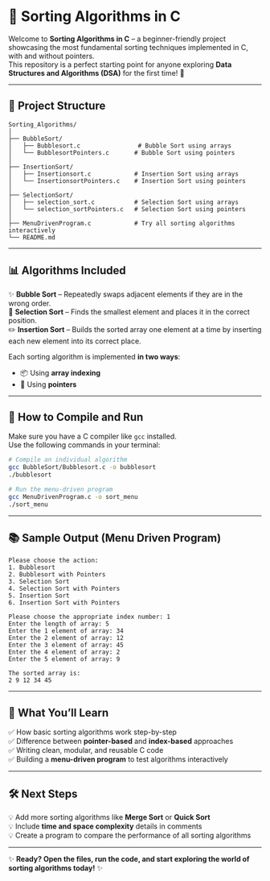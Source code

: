 # 🧠 Sorting Algorithms in C  

Welcome to **Sorting Algorithms in C** – a beginner-friendly project showcasing the most fundamental sorting techniques implemented in C, with and without pointers.  
This repository is a perfect starting point for anyone exploring **Data Structures and Algorithms (DSA)** for the first time! 🚀

---

## 📂 Project Structure

```
Sorting_Algorithms/
│
├── BubbleSort/
│   ├── Bubblesort.c                # Bubble Sort using arrays
│   └── BubblesortPointers.c       # Bubble Sort using pointers
│
├── InsertionSort/
│   ├── Insertionsort.c            # Insertion Sort using arrays
│   └── InsertionsortPointers.c    # Insertion Sort using pointers
│
├── SelectionSort/
│   ├── selection_sort.c           # Selection Sort using arrays
│   └── selection_sortPointers.c   # Selection Sort using pointers
│
├── MenuDrivenProgram.c            # Try all sorting algorithms interactively
└── README.md
```

---

## 📊 Algorithms Included

✨ **Bubble Sort** – Repeatedly swaps adjacent elements if they are in the wrong order.  
📍 **Selection Sort** – Finds the smallest element and places it in the correct position.  
✏️ **Insertion Sort** – Builds the sorted array one element at a time by inserting each new element into its correct place.

Each sorting algorithm is implemented **in two ways**:
- 📦 Using **array indexing**  
- 🧭 Using **pointers**

---

## 🧪 How to Compile and Run

Make sure you have a C compiler like `gcc` installed.  
Use the following commands in your terminal:

```bash
# Compile an individual algorithm
gcc BubbleSort/Bubblesort.c -o bubblesort
./bubblesort

# Run the menu-driven program
gcc MenuDrivenProgram.c -o sort_menu
./sort_menu
```

---

## 📚 Sample Output (Menu Driven Program)

```
Please choose the action:
1. Bubblesort
2. Bubblesort with Pointers
3. Selection Sort
4. Selection Sort with Pointers
5. Insertion Sort
6. Insertion Sort with Pointers

Please choose the appropriate index number: 1
Enter the length of array: 5
Enter the 1 element of array: 34
Enter the 2 element of array: 12
Enter the 3 element of array: 45
Enter the 4 element of array: 2
Enter the 5 element of array: 9

The sorted array is:
2 9 12 34 45
```

---

## 🌱 What You’ll Learn

✅ How basic sorting algorithms work step-by-step  
✅ Difference between **pointer-based** and **index-based** approaches  
✅ Writing clean, modular, and reusable C code  
✅ Building a **menu-driven program** to test algorithms interactively  

---

## 🛠️ Next Steps

💡 Add more sorting algorithms like **Merge Sort** or **Quick Sort**  
💡 Include **time and space complexity** details in comments  
💡 Create a program to compare the performance of all sorting algorithms  

---

✨ **Ready? Open the files, run the code, and start exploring the world of sorting algorithms today!** ✨
